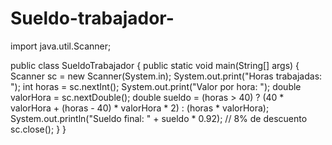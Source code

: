 # Sueldo-trabajador-
import java.util.Scanner;

public class SueldoTrabajador {
    public static void main(String[] args) {
        Scanner sc = new Scanner(System.in);
        System.out.print("Horas trabajadas: ");
        int horas = sc.nextInt();
        System.out.print("Valor por hora: ");
        double valorHora = sc.nextDouble();
        double sueldo = (horas > 40) ? (40 * valorHora + (horas - 40) * valorHora * 2) : (horas * valorHora);
        System.out.println("Sueldo final: " + sueldo * 0.92); // 8% de descuento
        sc.close();
    }
}
